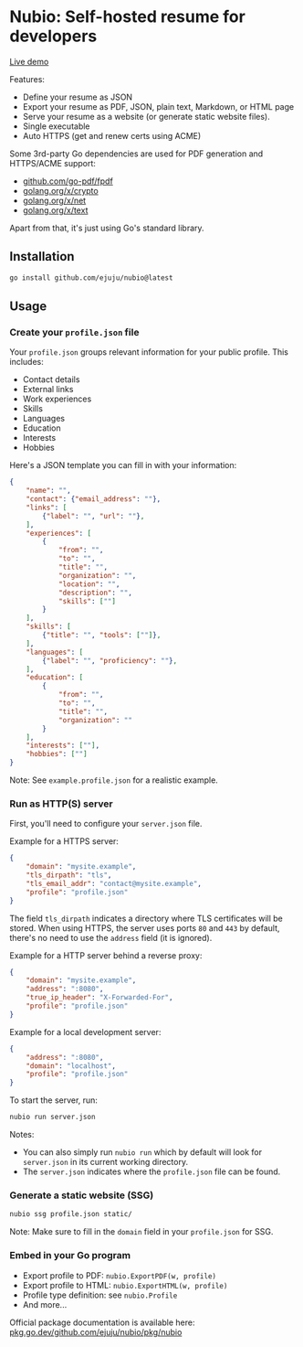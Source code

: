 # Nubio: Self-hosted resume for developers

[Live demo](https://juliensellier.com)

Features:
- Define your resume as JSON
- Export your resume as PDF, JSON, plain text, Markdown, or HTML page
- Serve your resume as a website (or generate static website files).
- Single executable
- Auto HTTPS (get and renew certs using ACME)

Some 3rd-party Go dependencies are used
for PDF generation and HTTPS/ACME support:
- [github.com/go-pdf/fpdf](https://github.com/go-pdf/fpdf)
- [golang.org/x/crypto](https://golang.org/x/crypto)
- [golang.org/x/net](https://golang.org/x/net)
- [golang.org/x/text](https://golang.org/x/text)

Apart from that, it's just using Go's standard library.

## Installation

```bash
go install github.com/ejuju/nubio@latest
```


## Usage

### Create your `profile.json` file

Your `profile.json` groups relevant information for your public profile.
This includes:
- Contact details
- External links
- Work experiences
- Skills
- Languages
- Education
- Interests
- Hobbies

Here's a JSON template you can fill in with your information:
```json
{
    "name": "",
    "contact": {"email_address": ""},
    "links": [
        {"label": "", "url": ""},
    ],
    "experiences": [
        {
            "from": "",
            "to": "",
            "title": "",
            "organization": "",
            "location": "",
            "description": "",
            "skills": [""]
        }
    ],
    "skills": [
        {"title": "", "tools": [""]},
    ],
    "languages": [
        {"label": "", "proficiency": ""},
    ],
    "education": [
        {
            "from": "",
            "to": "",
            "title": "",
            "organization": ""
        }
    ],
    "interests": [""],
    "hobbies": [""]
}
```

Note: See `example.profile.json` for a realistic example.

### Run as HTTP(S) server

First, you'll need to configure your `server.json` file.

Example for a HTTPS server:
```json
{
    "domain": "mysite.example",
    "tls_dirpath": "tls",
    "tls_email_addr": "contact@mysite.example",
    "profile": "profile.json"
}
```

The field `tls_dirpath` indicates a directory where TLS certificates will be stored.
When using HTTPS, the server uses ports `80` and `443` by default,
there's no need to use the `address` field (it is ignored).

Example for a HTTP server behind a reverse proxy:
```json
{
    "domain": "mysite.example",
    "address": ":8080",
    "true_ip_header": "X-Forwarded-For",
    "profile": "profile.json"
}
```

Example for a local development server:
```json
{
    "address": ":8080",
    "domain": "localhost",
    "profile": "profile.json"
}
```

To start the server, run:
```bash
nubio run server.json
```

Notes:
- You can also simply run `nubio run` which by default will look 
  for `server.json` in its current working directory.
- The `server.json` indicates where the `profile.json` file can be found.

### Generate a static website (SSG)

```bash
nubio ssg profile.json static/
```

Note: Make sure to fill in the `domain` field in your `profile.json` for SSG.

### Embed in your Go program

- Export profile to PDF: `nubio.ExportPDF(w, profile)`
- Export profile to HTML: `nubio.ExportHTML(w, profile)`
- Profile type definition: see `nubio.Profile`
- And more...

Official package documentation is available here:
[pkg.go.dev/github.com/ejuju/nubio/pkg/nubio](https://pkg.go.dev/github.com/ejuju/nubio/pkg/nubio)

